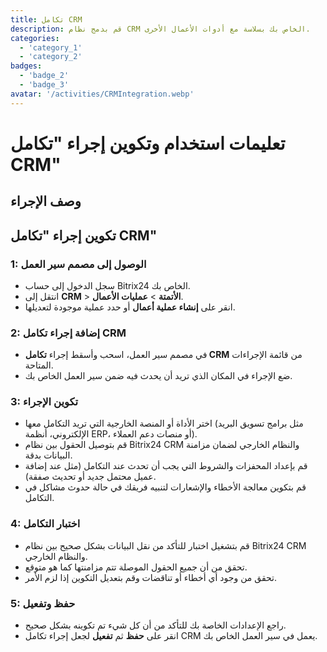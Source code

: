 ```yaml
---
title: تكامل CRM
description: قم بدمج نظام CRM الخاص بك بسلاسة مع أدوات الأعمال الأخرى.
categories: 
  - 'category_1'
  - 'category_2'
badges: 
  - 'badge_2'
  - 'badge_3'
avatar: '/activities/CRMIntegration.webp'
---
```

# تعليمات استخدام وتكوين إجراء "تكامل CRM"

## وصف الإجراء

## **تكوين إجراء "تكامل CRM"**

### 1: الوصول إلى مصمم سير العمل
- سجل الدخول إلى حساب Bitrix24 الخاص بك.
- انتقل إلى **CRM** > **الأتمتة** > **عمليات الأعمال**.
- انقر على **إنشاء عملية أعمال** أو حدد عملية موجودة لتعديلها.

### 2: إضافة إجراء تكامل CRM
- في مصمم سير العمل، اسحب وأسقط إجراء **تكامل CRM** من قائمة الإجراءات المتاحة.
- ضع الإجراء في المكان الذي تريد أن يحدث فيه ضمن سير العمل الخاص بك.

### 3: تكوين الإجراء
- اختر الأداة أو المنصة الخارجية التي تريد التكامل معها (مثل برامج تسويق البريد الإلكتروني، أنظمة ERP، أو منصات دعم العملاء).
- قم بتوصيل الحقول بين نظام Bitrix24 CRM والنظام الخارجي لضمان مزامنة البيانات بدقة.
- قم بإعداد المحفزات والشروط التي يجب أن تحدث عند التكامل (مثل عند إضافة عميل محتمل جديد أو تحديث صفقة).
- قم بتكوين معالجة الأخطاء والإشعارات لتنبيه فريقك في حالة حدوث مشاكل في التكامل.

### 4: اختبار التكامل
- قم بتشغيل اختبار للتأكد من نقل البيانات بشكل صحيح بين نظام Bitrix24 CRM والنظام الخارجي.
- تحقق من أن جميع الحقول الموصلة تتم مزامنتها كما هو متوقع.
- تحقق من وجود أي أخطاء أو تناقضات وقم بتعديل التكوين إذا لزم الأمر.

### 5: حفظ وتفعيل
- راجع الإعدادات الخاصة بك للتأكد من أن كل شيء تم تكوينه بشكل صحيح.
- انقر على **حفظ** ثم **تفعيل** لجعل إجراء تكامل CRM يعمل في سير العمل الخاص بك.
